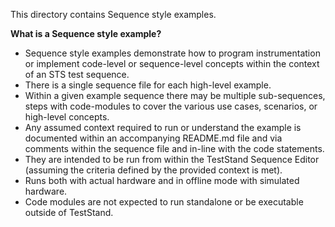 This directory contains Sequence style examples.

**What is a Sequence style example?**
- Sequence style examples demonstrate how to program instrumentation or implement code-level or sequence-level concepts within the context of an STS test sequence.
- There is a single sequence file for each high-level example.
- Within a given example sequence there may be multiple sub-sequences, steps with code-modules to cover the various use cases, scenarios, or high-level concepts.
- Any assumed context required to run or understand the example is documented within an accompanying README.md file and via comments within the sequence file and in-line with the code statements.
- They are intended to be run from within the TestStand Sequence Editor (assuming the criteria defined by the provided context is met). 
- Runs both with actual hardware and in offline mode with simulated hardware.
- Code modules are not expected to run standalone or be executable outside of TestStand.
